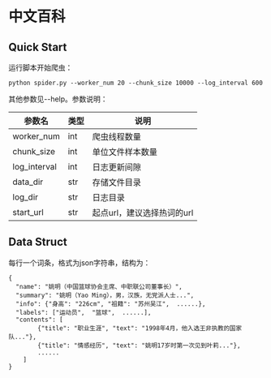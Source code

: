 # 中文百科
 
## Quick Start

运行脚本开始爬虫：

```shell
python spider.py --worker_num 20 --chunk_size 10000 --log_interval 600 
```

其他参数见--help。参数说明：

| 参数名       | 类型 | 说明                       |
| ------------ | ---- | -------------------------- |
| worker_num   | int  | 爬虫线程数量               |
| chunk_size   | int  | 单位文件样本数量           |
| log_interval | int  | 日志更新间隙               |
| data_dir     | str  | 存储文件目录               |
| log_dir      | str  | 日志目录                   |
| start_url    | str  | 起点url，建议选择热词的url |



## Data Struct

每行一个词条，格式为json字符串，结构为： 

```
{
  "name": "姚明（中国篮球协会主席、中职联公司董事长）",
  "summary": "姚明（Yao Ming），男，汉族，无党派人士...",
  "info": {"身高": "226cm", "祖籍": "苏州吴江",  ......},
  "labels": ["运动员",  "篮球",  ......],
  "contents": [
  		{"title": "职业生涯", "text": "1998年4月，他入选王非执教的国家队..."},
  		{"title": "情感经历", "text": "姚明17岁时第一次见到叶莉..."},
  		......
  	]
} 
```

